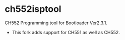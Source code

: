 # ch552isptool
CH552 Programming tool for Bootloader Ver2.3.1.

- This fork adds support for CH551 as well as CH552.

